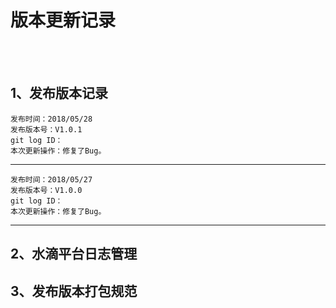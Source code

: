 # 版本更新记录 #

<br/>

<br/>

## 1、发布版本记录 
    发布时间：2018/05/28
    发布版本号：V1.0.1
	git log ID：
	本次更新操作：修复了Bug。
***
	发布时间：2018/05/27
    发布版本号：V1.0.0
	git log ID：
	本次更新操作：修复了Bug。
***
## 2、水滴平台日志管理


## 3、发布版本打包规范  	
